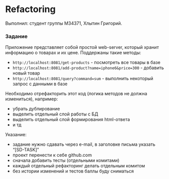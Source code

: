 # Refactoring

Выполнил: студент группы М34371, Хлытин Григорий.

### Задание

Приложение представляет собой простой web-server, который хранит информацию о товарах и их цене. Поддержаны такие методы:
+ `http://localhost:8081/get-products` - посмотреть все товары в базе
+ `http://localhost:8081/add-product?name=iphone6&price=300` - добавить новый товар
+ `http://localhost:8081/query?command=sum` - выполнить некоторый запрос с данными в базе

Необходимо отрефакторить этот код (логика методов не должна измениться), например:
+ убрать дублирование
+ выделить отдельный слой работы с БД
+ выделить отдельный слой формирования html-ответа
+ и тд

Указание:
+ задание нужно сдавать через e-mail, в заголовке письма указать “[SD-TASK]”
+ проект перенести к себе github.com
+ сначала добавить тесты (отдельными комитами)
+ каждый отдельный рефакторинг делать отдельным комитом
+ без истории изменений и тестов баллы буду сниматься

